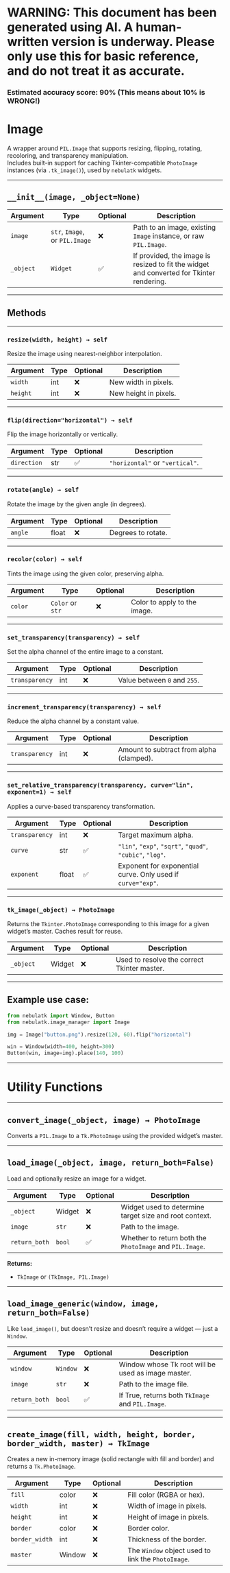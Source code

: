 # WARNING: This document has been generated using AI. A human-written version is underway. Please only use this for basic reference, and do not treat it as accurate.
### Estimated accuracy score: 90% (This means about 10% is WRONG!)

# Image

A wrapper around `PIL.Image` that supports resizing, flipping, rotating, recoloring, and transparency manipulation.  
Includes built-in support for caching Tkinter-compatible `PhotoImage` instances (via `.tk_image()`), used by `nebulatk` widgets.

---

## `__init__(image, _object=None)`

|Argument|Type|Optional|Description|
|---|---|---|---|
|`image`|`str`, `Image`, or `PIL.Image`|❌|Path to an image, existing `Image` instance, or raw `PIL.Image`.|
|`_object`|`Widget`|✅|If provided, the image is resized to fit the widget and converted for Tkinter rendering.|

---

## Methods

---

### `resize(width, height) → self`

Resize the image using nearest-neighbor interpolation.

|Argument|Type|Optional|Description|
|---|---|---|---|
|`width`|int|❌|New width in pixels.|
|`height`|int|❌|New height in pixels.|

---

### `flip(direction="horizontal") → self`

Flip the image horizontally or vertically.

|Argument|Type|Optional|Description|
|---|---|---|---|
|`direction`|str|✅|`"horizontal"` or `"vertical"`.|

---

### `rotate(angle) → self`

Rotate the image by the given angle (in degrees).

|Argument|Type|Optional|Description|
|---|---|---|---|
|`angle`|float|❌|Degrees to rotate.|

---

### `recolor(color) → self`

Tints the image using the given color, preserving alpha.

|Argument|Type|Optional|Description|
|---|---|---|---|
|`color`|`Color` or `str`|❌|Color to apply to the image.|

---

### `set_transparency(transparency) → self`

Set the alpha channel of the entire image to a constant.

|Argument|Type|Optional|Description|
|---|---|---|---|
|`transparency`|int|❌|Value between `0` and `255`.|

---

### `increment_transparency(transparency) → self`

Reduce the alpha channel by a constant value.

|Argument|Type|Optional|Description|
|---|---|---|---|
|`transparency`|int|❌|Amount to subtract from alpha (clamped).|

---

### `set_relative_transparency(transparency, curve="lin", exponent=1) → self`

Applies a curve-based transparency transformation.

|Argument|Type|Optional|Description|
|---|---|---|---|
|`transparency`|int|❌|Target maximum alpha.|
|`curve`|str|✅|`"lin"`, `"exp"`, `"sqrt"`, `"quad"`, `"cubic"`, `"log"`.|
|`exponent`|float|✅|Exponent for exponential curve. Only used if `curve="exp"`.|

---

### `tk_image(_object) → PhotoImage`

Returns the `Tkinter.PhotoImage` corresponding to this image for a given widget’s master. Caches result for reuse.

|Argument|Type|Optional|Description|
|---|---|---|---|
|`_object`|Widget|❌|Used to resolve the correct Tkinter master.|

---

## Example use case:

```python
from nebulatk import Window, Button
from nebulatk.image_manager import Image

img = Image("button.png").resize(120, 60).flip("horizontal")

win = Window(width=400, height=300)
Button(win, image=img).place(140, 100)
```

---

# Utility Functions

---

## `convert_image(_object, image) → PhotoImage`

Converts a `PIL.Image` to a `Tk.PhotoImage` using the provided widget’s master.

---

## `load_image(_object, image, return_both=False)`

Load and optionally resize an image for a widget.

|Argument|Type|Optional|Description|
|---|---|---|---|
|`_object`|Widget|❌|Widget used to determine target size and root context.|
|`image`|`str`|❌|Path to the image.|
|`return_both`|`bool`|✅|Whether to return both the `PhotoImage` and `PIL.Image`.|

**Returns:**

- `TkImage` or `(TkImage, PIL.Image)`
    

---

## `load_image_generic(window, image, return_both=False)`

Like `load_image()`, but doesn’t resize and doesn’t require a widget — just a `Window`.

|Argument|Type|Optional|Description|
|---|---|---|---|
|`window`|`Window`|❌|Window whose Tk root will be used as image master.|
|`image`|`str`|❌|Path to the image file.|
|`return_both`|`bool`|✅|If True, returns both `TkImage` and `PIL.Image`.|

---

## `create_image(fill, width, height, border, border_width, master) → TkImage`

Creates a new in-memory image (solid rectangle with fill and border) and returns a `Tk.PhotoImage`.

|Argument|Type|Optional|Description|
|---|---|---|---|
|`fill`|color|❌|Fill color (RGBA or hex).|
|`width`|int|❌|Width of image in pixels.|
|`height`|int|❌|Height of image in pixels.|
|`border`|color|❌|Border color.|
|`border_width`|int|❌|Thickness of the border.|
|`master`|Window|❌|The `Window` object used to link the `PhotoImage`.|
